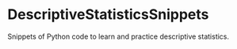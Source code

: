 # DescriptiveStatisticsSnippets
Snippets of Python code to learn and practice descriptive statistics.
